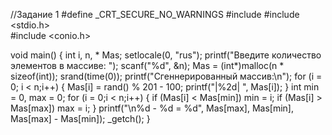 //Задание 1
#define _CRT_SECURE_NO_WARNINGS
#include <iostream>	
#include <stdio.h>	
#include <conio.h>

void main()
{
	int i, n, * Mas;
	setlocale(0, "rus");
	printf("Введите количество элементов в массиве: ");
	scanf("%d", &n);
	Mas = (int*)malloc(n * sizeof(int));
	srand(time(0));
	printf("Сгеннерированный массив:\n");
	for (i = 0; i < n;i++)
	{
		Mas[i] = rand() % 201 - 100;
		printf("|%2d| ", Mas[i]);
	}
	int min = 0, max = 0;
	for (i = 0;i < n;i++)
	{
		if (Mas[i] < Mas[min]) min = i;
		if (Mas[i] > Mas[max]) max = i;
	}
	printf("\n%d - %d = %d", Mas[max], Mas[min], Mas[max] - Mas[min]);
	_getch();
}
